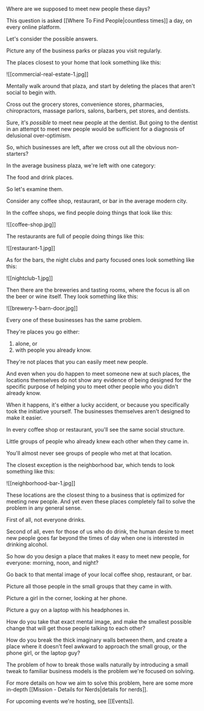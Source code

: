 
Where are we supposed to meet new people these days?

This question is asked [[Where To Find People|countless times]] a day, on every online platform.

Let's consider the possible answers.

Picture any of the business parks or plazas you visit regularly.

The places closest to your home that look something like this:

![[commercial-real-estate-1.jpg]]

Mentally walk around that plaza, and start by deleting the places that aren't social to begin with.

Cross out the grocery stores, convenience stores, pharmacies, chiropractors, massage parlors, salons, barbers, pet stores, and dentists.

Sure, it's _possible_ to meet new people at the dentist. But going to the dentist in an attempt to meet new people would be sufficient for a diagnosis of delusional over-optimism.

So, which businesses are left, after we cross out all the obvious non-starters?

In the average business plaza, we're left with one category:

The food and drink places.

So let's examine them.

Consider any coffee shop, restaurant, or bar in the average modern city.

In the coffee shops, we find people doing things that look like this:

![[coffee-shop.jpg]]

The restaurants are full of people doing things like this:

![[restaurant-1.jpg]]

As for the bars, the night clubs and party focused ones look something like this:

![[nightclub-1.jpg]]

Then there are the breweries and tasting rooms, where the focus is all on the beer or wine itself. They look something like this:

![[brewery-1-barn-door.jpg]]

Every one of these businesses has the same problem.

They're places you go either:
1. alone, or
2. with people you already know.

They're not places that you can easily meet new people.

And even when you do happen to meet someone new at such places, the locations themselves do not show any evidence of being designed for the specific purpose of helping you to meet other people who you didn't already know.

When it happens, it's either a lucky accident, or because you specifically took the initiative yourself. The businesses themselves aren't designed to make it easier.

In every coffee shop or restaurant, you'll see the same social structure.

Little groups of people who already knew each other when they came in.

You'll almost never see groups of people who met at that location.

The closest exception is the neighborhood bar, which tends to look something like this:

![[neighborhood-bar-1.jpg]]


These locations are the closest thing to a business that is optimized for meeting new people. And yet even these places completely fail to solve the problem in any general sense.

First of all, not everyone drinks.

Second of all, even for those of us who do drink, the human desire to meet new people goes far beyond the times of day when one is interested in drinking alcohol.

So how do you design a place that makes it easy to meet new people, for everyone: morning, noon, and night?

Go back to that mental image of your local coffee shop, restaurant, or bar.

Picture all those people in the small groups that they came in with.

Picture a girl in the corner, looking at her phone.

Picture a guy on a laptop with his headphones in.

How do you take that exact mental image, and make the smallest possible change that will get those people talking to each other?

How do you break the thick imaginary walls between them, and create a place where it doesn't feel awkward to approach the small group, or the phone girl, or the laptop guy?

The problem of how to break those walls naturally by introducing a small tweak to familiar business models is the problem we're focused on solving.

For more details on how we aim to solve this problem, here are some more in-depth [[Mission - Details for Nerds|details for nerds]].

For upcoming events we're hosting, see [[Events]].
